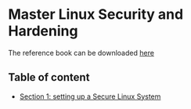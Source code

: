 # Master Linux Security and Hardening

The reference book can be downloaded [here](/Reference/Linux-Security.rar)

## Table of content
- [Section 1: setting up a Secure Linux System](/Linux-Internal/Section-1/README.md)